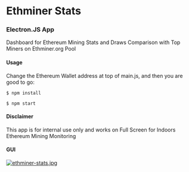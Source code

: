 # Ethminer Stats

### Electron.JS App

Dashboard for Ethereum Mining Stats and Draws Comparison with Top Miners on Ethminer.org Pool

#### Usage

Change the Ethereum Wallet address at top of main.js, and then you are good to go:

```
$ npm install

$ npm start
```

#### Disclaimer

This app is for internal use only and works on Full Screen for Indoors Ethereum Mining Monitoring

#### GUI

[![ethminer-stats.jpg](https://i.postimg.cc/g0MsTKG7/ethminer-stats.jpg)](https://postimg.cc/PLw1LYpb)
